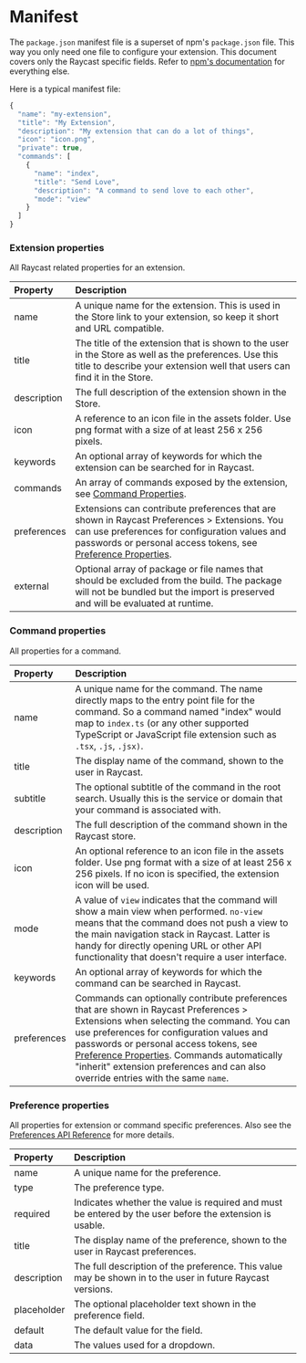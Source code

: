 # Manifest

The `package.json` manifest file is a superset of npm's `package.json` file. This way you only need one file to configure your extension. This document covers only the Raycast specific fields. Refer to [npm's documentation](https://docs.npmjs.com/cli/v7/configuring-npm/package-json) for everything else.

Here is a typical manifest file:

```javascript
{
  "name": "my-extension",
  "title": "My Extension",
  "description": "My extension that can do a lot of things",
  "icon": "icon.png",
  "private": true,
  "commands": [
    {
      "name": "index",
      "title": "Send Love",
      "description": "A command to send love to each other",
      "mode": "view"
    }
  ]
}
```

### Extension properties

All Raycast related properties for an extension.

| Property | Description |
| :--- | :--- |
| name | A unique name for the extension. This is used in the Store link to your extension, so keep it short and URL compatible.  |
| title | The title of the extension that is shown to the user in the Store as well as the preferences. Use this title to describe your extension well that users can find it in the Store. |
| description | The full description of the extension shown in the Store. |
| icon | A reference to an icon file in the assets folder. Use png format with a size of at least 256 x 256 pixels. |
| keywords | An optional array of keywords for which the extension can be searched for in Raycast.  |
| commands | An array of commands exposed by the extension, see [Command Properties](file:///Users/mann/Developer/api-alpha/documentation/index.html#command-properties). |
| preferences | Extensions can contribute preferences that are shown in Raycast Preferences &gt; Extensions. You can use preferences for configuration values and passwords or personal access tokens, see [Preference Properties](file:///Users/mann/Developer/api-alpha/documentation/index.html#preference-properties). |
| external | Optional array of package or file names that should be excluded from the build. The package will not be bundled but the import is preserved and will be evaluated at runtime. |

### Command properties

All properties for a command.

| Property | Description |
| :--- | :--- |
| name | A unique name for the command. The name directly maps to the entry point file for the command. So a command named "index" would map to `index.ts` \(or any other supported TypeScript or JavaScript file extension such as `.tsx`, `.js`, `.jsx)`. |
| title | The display name of the command, shown to the user in Raycast. |
| subtitle | The optional subtitle of the command in the root search. Usually this is the service or domain that your command is associated with. |
| description | The full description of the command shown in the Raycast store. |
| icon | An optional reference to an icon file in the assets folder. Use png format with a size of at least 256 x 256 pixels. If no icon is specified, the extension icon will be used. |
| mode | A value of `view` indicates that the command will show a main view when performed. `no-view` means that the command does not push a view to the main navigation stack in Raycast. Latter is handy for directly opening URL or other API functionality that doesn't require a user interface. |
| keywords | An optional array of keywords for which the command can be searched in Raycast. |
| preferences | Commands can optionally contribute preferences that are shown in Raycast Preferences &gt; Extensions when selecting the command. You can use preferences for configuration values and passwords or personal access tokens, see [Preference Properties](file:///Users/mann/Developer/api-alpha/documentation/index.html#preference-properties). Commands automatically "inherit" extension preferences and can also override entries with the same `name`. |

### Preference properties

All properties for extension or command specific preferences. Also see the [Preferences API Reference](../api-reference/preferences.md#preference) for more details.

| Property | Description |
| :--- | :--- |
| name | A unique name for the preference.  |
| type | The preference type.  |
| required | Indicates whether the value is required and must be entered by the user before the extension is usable. |
| title | The display name of the preference, shown to the user in Raycast preferences. |
| description | The full description of the preference. This value may be shown in to the user in future Raycast versions. |
| placeholder | The optional placeholder text shown in the preference field. |
| default | The default value for the field. |
| data | The values used for a dropdown. |

